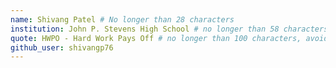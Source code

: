 ```yaml
---
name: Shivang Patel # No longer than 28 characters
institution: John P. Stevens High School # no longer than 58 characters
quote: HWPO - Hard Work Pays Off # no longer than 100 characters, avoid using quotes(") to guarantee the format remains the same.
github_user: shivangp76
---
```

